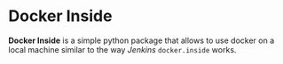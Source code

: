 Docker Inside
=============

**Docker Inside** is a simple python package that allows to use docker on a local machine similar
to the way *Jenkins* ``docker.inside`` works.